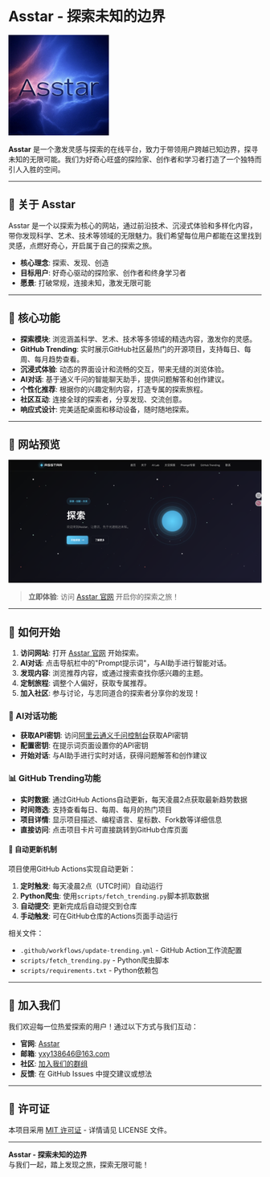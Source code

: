 # Asstar - 探索未知的边界

<img src="./images/logo.jpg" alt="Asstar Logo" width="200"> <!-- 替换为你的网站 logo 链接 -->


**Asstar** 是一个激发灵感与探索的在线平台，致力于带领用户跨越已知边界，探寻未知的无限可能。我们为好奇心旺盛的探险家、创作者和学习者打造了一个独特而引人入胜的空间。

---

## 🌟 关于 Asstar

Asstar 是一个以探索为核心的网站，通过前沿技术、沉浸式体验和多样化内容，带你发现科学、艺术、技术等领域的无限魅力。我们希望每位用户都能在这里找到灵感，点燃好奇心，开启属于自己的探索之旅。

- **核心理念**: 探索、发现、创造
- **目标用户**: 好奇心驱动的探险家、创作者和终身学习者
- **愿景**: 打破常规，连接未知，激发无限可能

---

## 🚀 核心功能

- **探索模块**: 浏览涵盖科学、艺术、技术等多领域的精选内容，激发你的灵感。
- **GitHub Trending**: 实时展示GitHub社区最热门的开源项目，支持每日、每周、每月趋势查看。
- **沉浸式体验**: 动态的界面设计和流畅的交互，带来无缝的浏览体验。
- **AI对话**: 基于通义千问的智能聊天助手，提供问题解答和创作建议。
- **个性化推荐**: 根据你的兴趣定制内容，打造专属的探索旅程。
- **社区互动**: 连接全球的探索者，分享发现、交流创意。
- **响应式设计**: 完美适配桌面和移动设备，随时随地探索。

---

## 📸 网站预览

![网站截图](./images/website_photo.jpg) <!-- 替换为你的网站截图链接 -->

> **立即体验**: 访问 [Asstar 官网](https://asstar-x.github.io/) 开启你的探索之旅！ <!-- 替换为你的网站链接 -->

---

## 📖 如何开始

1. **访问网站**: 打开 [Asstar 官网](https://asstar-x.github.io/) 开始探索。
2. **AI对话**: 点击导航栏中的"Prompt提示词"，与AI助手进行智能对话。
3. **发现内容**: 浏览推荐内容，或通过搜索查找你感兴趣的主题。
4. **定制旅程**: 调整个人偏好，获取专属推荐。
5. **加入社区**: 参与讨论，与志同道合的探索者分享你的发现！

### 🤖 AI对话功能

- **获取API密钥**: 访问[阿里云通义千问控制台](https://dashscope.console.aliyun.com/)获取API密钥
- **配置密钥**: 在提示词页面设置你的API密钥
- **开始对话**: 与AI助手进行实时对话，获得问题解答和创作建议

### 📊 GitHub Trending功能

- **实时数据**: 通过GitHub Actions自动更新，每天凌晨2点获取最新趋势数据
- **时间筛选**: 支持查看每日、每周、每月的热门项目
- **项目详情**: 显示项目描述、编程语言、星标数、Fork数等详细信息
- **直接访问**: 点击项目卡片可直接跳转到GitHub仓库页面

#### 🔄 自动更新机制

项目使用GitHub Actions实现自动更新：

1. **定时触发**: 每天凌晨2点（UTC时间）自动运行
2. **Python爬虫**: 使用`scripts/fetch_trending.py`脚本抓取数据
3. **自动提交**: 更新完成后自动提交到仓库
4. **手动触发**: 可在GitHub仓库的Actions页面手动运行

相关文件：
- `.github/workflows/update-trending.yml` - GitHub Action工作流配置
- `scripts/fetch_trending.py` - Python爬虫脚本
- `scripts/requirements.txt` - Python依赖包

---

## 🤝 加入我们

我们欢迎每一位热爱探索的用户！通过以下方式与我们互动：

- **官网**: [Asstar](https://asstar-x.github.io/)
- **邮箱**: yxy138646@163.com
- **社区**: [加入我们的群组](WX：AiSpinLab)
- **反馈**: 在 GitHub Issues 中提交建议或想法

---

## 📄 许可证

本项目采用 [MIT 许可证](LICENSE) - 详情请见 LICENSE 文件。

---

**Asstar - 探索未知的边界**  
与我们一起，踏上发现之旅，探索无限可能！
